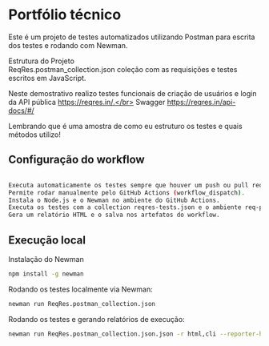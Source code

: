 # Portfólio técnico

Este é um projeto de testes automatizados utilizando Postman para escrita dos testes e rodando com Newman.

Estrutura do Projeto</br>
ReqRes.postman_collection.json coleção com as requisições e testes escritos em JavaScript.</br>


Neste demostrativo realizo testes funcionais de criação de usuários e login da API pública https://reqres.in/.</br>
Swagger https://reqres.in/api-docs/#/

Lembrando que é uma amostra de como eu estruturo os testes e quais métodos utilizo!

## Configuração do workflow

```bash

Executa automaticamente os testes sempre que houver um push ou pull request na main.
Permite rodar manualmente pelo GitHub Actions (workflow_dispatch).
Instala o Node.js e o Newman no ambiente do GitHub Actions.
Executa os testes com a collection reqres-tests.json e o ambiente req-prod.json.
Gera um relatório HTML e o salva nos artefatos do workflow.

```

## Execução local

Instalação do Newman

```bash
npm install -g newman

```

Rodando os testes localmente via Newman:

```bash
newman run ReqRes.postman_collection.json
```

Rodando os testes e gerando relatórios de execução:

```bash
newman run ReqRes.postman_collection.json.json -r html,cli --reporter-html-export report.html

```

